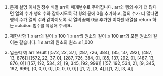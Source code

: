 1. 문제 설명
   이차원 정수 배열 arr이 매개변수로 주어집니다. arr의 행의 수가 더 많다면 열의 수가 행의 수와 같아지도록 각 행의 끝에 0을 추가하고, 열의 수가 더 많다면 행의 수가 열의 수와 같아지도록 각 열의 끝에 0을 추가한 이차원 배열을 return 하는 solution 함수를 작성해 주세요.

2. 제한사항
   1 ≤ arr의 길이 ≤ 100
   1 ≤ arr의 원소의 길이 ≤ 100
   arr의 모든 원소의 길이는 같습니다.
   1 ≤ arr의 원소의 원소 ≤ 1,000

3. 입출력 예
   arr result
   [[572, 22, 37], [287, 726, 384], [85, 137, 292], [487, 13, 876]] [[572, 22, 37, 0], [287, 726, 384, 0], [85, 137, 292, 0], [487, 13, 876, 0]]
   [[57, 192, 534, 2], [9, 345, 192, 999]] [[57, 192, 534, 2], [9, 345, 192, 999], [0, 0, 0, 0], [0, 0, 0, 0]]
   [[1, 2], [3, 4]] [[1, 2], [3, 4]]
